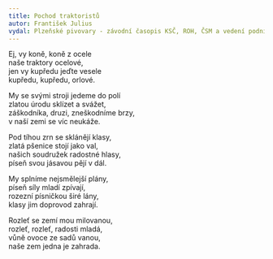```yaml
---
title: Pochod traktoristů 
autor: František Julius
vydal: Plzeňské pivovary - závodní časopis KSČ, ROH, ČSM a vedení podniku, 1955
---
```


Ej, vy koně, koně z ocele   
naše traktory ocelové,    
jen vy kupředu jeďte vesele     
kupředu, kupředu, orlové.

My se svými stroji jedeme do polí    
zlatou úrodu sklízet a svážet,   
záškodníka, druzi, zneškodníme brzy,  
v naší zemi se víc neukáže.

Pod tíhou zrn se sklánějí klasy,   
zlatá pšenice stojí jako val,    
našich soudružek radostné hlasy,    
píseň svou jásavou pějí v dál.

My splníme nejsmělejší plány,   
píseň síly mladí zpívají,   
rozezní písničkou širé lány,   
klasy jim doprovod zahrají.

Rozleť se zemí mou milovanou,  
rozleť, rozleť, radosti mladá,  
vůně ovoce ze sadů vanou,  
naše zem jedna je zahrada.